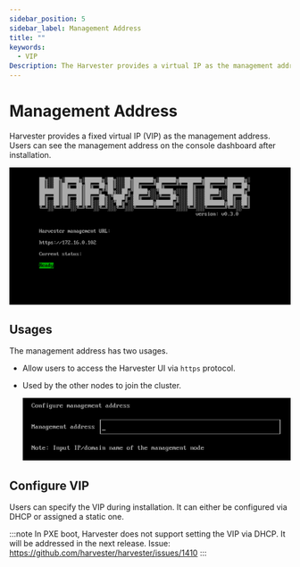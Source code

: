 ```yaml
---
sidebar_position: 5
sidebar_label: Management Address
title: ""
keywords:
  - VIP
Description: The Harvester provides a virtual IP as the management address.
---
```


# Management Address
Harvester provides a fixed virtual IP (VIP) as the management address. Users can see the management address on the console dashboard after installation.

![](./assets/console-dashboard.png)

## Usages
The management address has two usages.

- Allow users to access the Harvester UI via `https` protocol.

- Used by the other nodes to join the cluster. 

  ![](./assets/configure-management-address.png)

## Configure VIP 
Users can specify the VIP during installation. It can either be configured via DHCP or assigned a static one.

:::note 
In PXE boot, Harvester does not support setting the VIP via DHCP. It will be addressed in the next release.
Issue: https://github.com/harvester/harvester/issues/1410
:::
